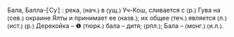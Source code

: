 ---
---

Бала, Балла-⟦Су⟧
: река, ⦅нач.⦆ в ⦅ущ.⦆ Уч-Кош, сливается с ⦅р.⦆ Гува на ⦅сев.⦆ окраине Ялты и принимает ее ⦅назв.⦆; их общее ⦅теч.⦆ является ⦅л.⦆ ⦅ист.⦆ ⦅р.⦆ Дерекойка – ❶ ⦅тюрк.⦆ бала – дитя; ⦅рпл.⦆; Бала – ⦅монг.⦆ ⦅и.л.⦆.
